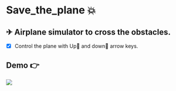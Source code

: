 # Save_the_plane 💥

## ✈<strong> Airplane simulator to cross the obstacles. </strong>
- [x] Control the plane with Up🔼 and down🔽 arrow keys.

## Demo 👉
<img src = "Save_the_plane.gif"/>
